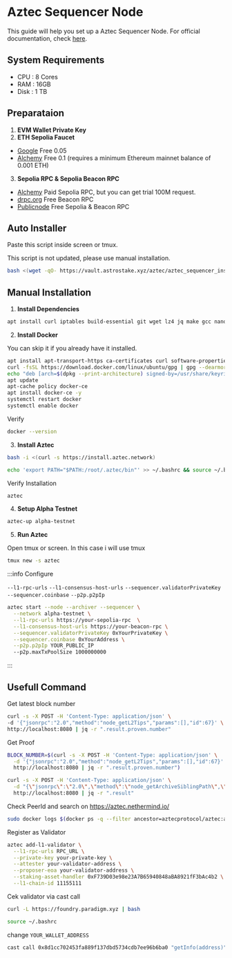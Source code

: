# Aztec Sequencer Node

This guide will help you set up a Aztec Sequencer Node. For official documentation, check [here](https://docs.aztec.network/the_aztec_network/guides/run_nodes).

## System Requirements

- CPU : 8 Cores
- RAM : 16GB
- Disk : 1 TB

## Preparataion

1. **EVM Wallet Private Key**
2. **ETH Sepolia Faucet**
- [Google](https://cloud.google.com/application/web3/faucet/ethereum/sepolia) Free 0.05
- [Alchemy](https://www.alchemy.com/faucets/ethereum-sepolia) Free 0.1 (requires a minimum Ethereum mainnet balance of 0.001 ETH)
3. **Sepolia RPC & Sepolia Beacon RPC**
- [Alchemy](https://dashboard.alchemy.com/) Paid Sepolia RPC, but you can get trial 100M request.
- [drpc.org](https://drpc.org) Free Beacon RPC
- [Publicnode](https://ethereum.publicnode.com/?sepolia) Free Sepolia & Beacon RPC

## Auto Installer

Paste this script inside screen or tmux.

This script is not updated, please use manual installation.

```bash
bash <(wget -qO- https://vault.astrostake.xyz/aztec/aztec_sequencer_install.sh)
```

## Manual Installation

1. **Install Dependencies**
```bash
apt install curl iptables build-essential git wget lz4 jq make gcc nano automake autoconf tmux htop nvme-cli libgbm1 pkg-config libssl-dev libleveldb-dev tar clang bsdmainutils ncdu unzip libleveldb-dev -y
```
2. **Install Docker**

You can skip it if you already have it installed.
```bash
apt install apt-transport-https ca-certificates curl software-properties-common -y
curl -fsSL https://download.docker.com/linux/ubuntu/gpg | gpg --dearmor -o /usr/share/keyrings/docker-archive-keyring.gpg
echo "deb [arch=$(dpkg --print-architecture) signed-by=/usr/share/keyrings/docker-archive-keyring.gpg] https://download.docker.com/linux/ubuntu $(lsb_release -cs) stable" | tee /etc/apt/sources.list.d/docker.list > /dev/null
apt update
apt-cache policy docker-ce
apt install docker-ce -y
systemctl restart docker
systemctl enable docker
```
Verify
```bash
docker --version
```
3. **Install Aztec**
```bash
bash -i <(curl -s https://install.aztec.network)
```
```bash
echo 'export PATH="$PATH:/root/.aztec/bin"' >> ~/.bashrc && source ~/.bashrc
```
Verify Installation
```bash
aztec
```
4. **Setup Alpha Testnet**
```bash
aztec-up alpha-testnet
```
5. **Run Aztec**

Open tmux or screen. In this case i will use tmux
```bash
tmux new -s aztec
```
:::info Configure

`--l1-rpc-urls` `--l1-consensus-host-urls` `--sequencer.validatorPrivateKey` `--sequencer.coinbase` `--p2p.p2pIp` 
```bash
aztec start --node --archiver --sequencer \
  --network alpha-testnet \
  --l1-rpc-urls https://your-sepolia-rpc  \
  --l1-consensus-host-urls https://your-beacon-rpc \
  --sequencer.validatorPrivateKey 0xYourPrivateKey \
  --sequencer.coinbase 0xYourAddress \
  --p2p.p2pIp YOUR_PUBLIC_IP
  --p2p.maxTxPoolSize 1000000000
```
:::

## Usefull Command

Get latest block number
```bash
curl -s -X POST -H 'Content-Type: application/json' \
-d '{"jsonrpc":"2.0","method":"node_getL2Tips","params":[],"id":67}' \
http://localhost:8080 | jq -r ".result.proven.number"
```
Get Proof
```bash
BLOCK_NUMBER=$(curl -s -X POST -H 'Content-Type: application/json' \
  -d '{"jsonrpc":"2.0","method":"node_getL2Tips","params":[],"id":67}' \
  http://localhost:8080 | jq -r ".result.proven.number")

curl -s -X POST -H 'Content-Type: application/json' \
  -d "{\"jsonrpc\":\"2.0\",\"method\":\"node_getArchiveSiblingPath\",\"params\":[\"$BLOCK_NUMBER\",\"$BLOCK_NUMBER\"],\"id\":67}" \
  http://localhost:8080 | jq -r ".result"
```
Check PeerId and search on https://aztec.nethermind.io/
```bash
sudo docker logs $(docker ps -q --filter ancestor=aztecprotocol/aztec:alpha-testnet | head -n 1) 2>&1 | grep -i "peerId" | grep -o '"peerId":"[^"]*"' | cut -d'"' -f4 | head -n 1
```

Register as Validator
```bash
aztec add-l1-validator \
  --l1-rpc-urls RPC_URL \
  --private-key your-private-key \
  --attester your-validator-address \
  --proposer-eoa your-validator-address \
  --staking-asset-handler 0xF739D03e98e23A7B65940848aBA8921fF3bAc4b2 \
  --l1-chain-id 11155111
```
Cek validator via cast call
```bash
curl -L https://foundry.paradigm.xyz | bash
```
```bash
source ~/.bashrc
```
change `YOUR_WALLET_ADDRESS`
```bash
cast call 0x8d1cc702453fa889f137dbd5734cdb7ee96b6ba0 "getInfo(address)" YOUR_WALLET_ADDRESS --rpc-url https://sepolia.drpc.org
```
